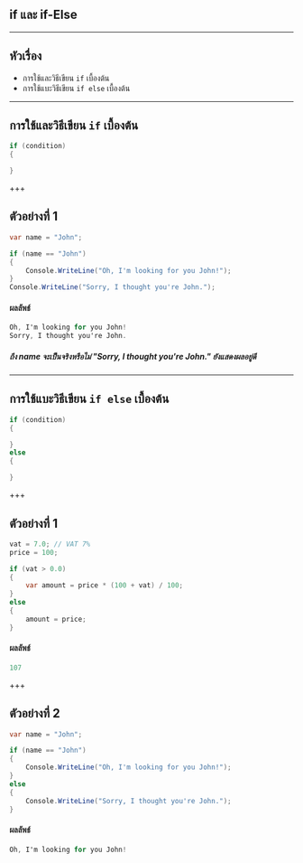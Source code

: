 ## if และ if-Else

---

## หัวเรื่อง

* การใช้และวิธีเขียน `if` เบื้องต้น
* การใช้แบะวิธีเขียน `if else` เบื้องต้น

---

## การใช้และวิธีเขียน `if` เบื้องต้น

```csharp
if (condition) 
{

}
```

+++

## ตัวอย่างที่ 1

```csharp
var name = "John";

if (name == "John") 
{
	Console.WriteLine("Oh, I'm looking for you John!");
}
Console.WriteLine("Sorry, I thought you're John.");
```

#### ผลลัพธ์

```csharp
Oh, I'm looking for you John!
Sorry, I thought you're John.
```
##### ถึง name จะเป็นจริงหรือไม่ *"Sorry, I thought you're John."* ยังแสดงผลอยู่ดี

---

## การใช้แบะวิธีเขียน `if else` เบื้องต้น

```csharp
if (condition) 
{

} 
else 
{

}
```

+++

## ตัวอย่างที่ 1

```csharp
vat = 7.0; // VAT 7%
price = 100;

if (vat > 0.0) 
{
	var amount = price * (100 + vat) / 100;
} 
else 
{
	amount = price;
}
```

 #### ผลลัพธ์

```csharp
107
```

+++

## ตัวอย่างที่ 2

```csharp
var name = "John";

if (name == "John") 
{
	Console.WriteLine("Oh, I'm looking for you John!");
} 
else 
{
	Console.WriteLine("Sorry, I thought you're John.");
}
```

#### ผลลัพธ์

```csharp
Oh, I'm looking for you John!
```
